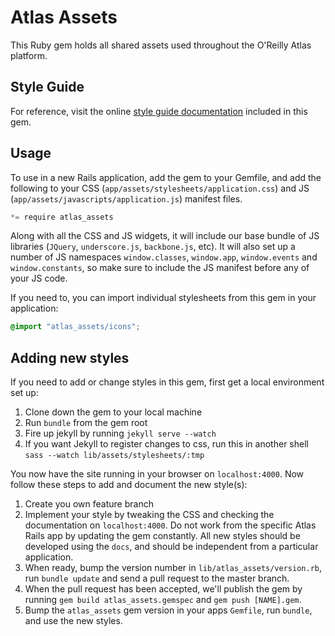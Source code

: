 Atlas Assets
============

This Ruby gem holds all shared assets used throughout the O'Reilly Atlas platform. 

Style Guide
-----------

For reference, visit the online [style guide documentation](http://atlas-assets.herokuapp.com) included in this gem.

Usage
-----

To use in a new Rails application, add the gem to your Gemfile, and add the following to your CSS (`app/assets/stylesheets/application.css`) and JS (`app/assets/javascripts/application.js`) manifest files.

```javascript
*= require atlas_assets
```

Along with all the CSS and JS widgets, it will include our base bundle of JS libraries (`JQuery`, `underscore.js`, `backbone.js`, etc). It will also set up a number of JS namespaces `window.classes`, `window.app`, `window.events` and `window.constants`, so make sure to include the JS manifest before any of your JS code.

If you need to, you can import individual stylesheets from this gem in your application:

```css
@import "atlas_assets/icons";
```

Adding new styles
-----------------

If you need to add or change styles in this gem, first get a local environment set up:

1. Clone down the gem to your local machine
2. Run `bundle` from the gem root
3. Fire up jekyll by running `jekyll serve --watch`
4. If you want Jekyll to register changes to css, run this in another shell `sass --watch lib/assets/stylesheets/:tmp`

You now have the site running in your browser on `localhost:4000`. Now follow these steps to add and document the new style(s):

1. Create you own feature branch
2. Implement your style by tweaking the CSS and checking the documentation on `localhost:4000`. Do not work from the specific Atlas Rails app by updating the gem constantly. All new styles should be developed using the `docs`, and should be independent from a particular application.
3. When ready, bump the version number in `lib/atlas_assets/version.rb`, run `bundle update` and send a pull request to the master branch.
4. When the pull request has been accepted, we'll publish the gem by running  `gem build atlas_assets.gemspec` and `gem push [NAME].gem`.
5. Bump the `atlas_assets` gem version in your apps `Gemfile`, run `bundle`, and use the new styles.